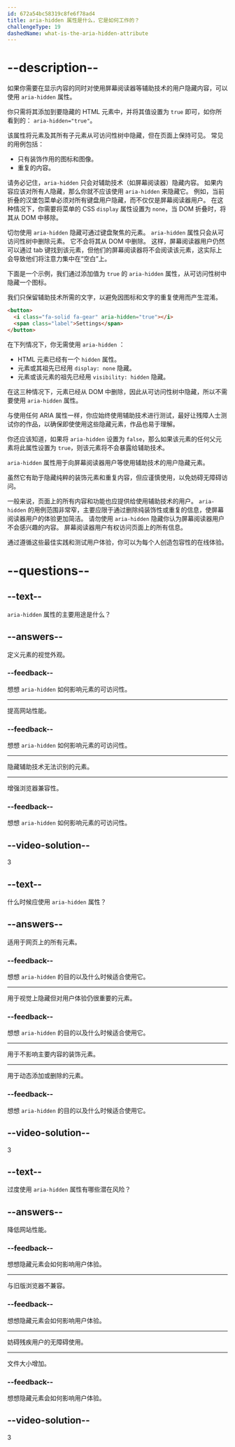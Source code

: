 ```yaml
---
id: 672a54bc58319c8fe6f78ad4
title: aria-hidden 属性是什么，它是如何工作的？
challengeType: 19
dashedName: what-is-the-aria-hidden-attribute
---
```


# --description--

如果你需要在显示内容的同时对使用屏幕阅读器等辅助技术的用户隐藏内容，可以使用 `aria-hidden` 属性。

你只需将其添加到要隐藏的 HTML 元素中，并将其值设置为 `true` 即可，如你所看到的： `aria-hidden="true"`。

该属性将元素及其所有子元素从可访问性树中隐藏，但在页面上保持可见。 常见的用例包括：

- 只有装饰作用的图标和图像。
- 重复的内容。

请务必记住，`aria-hidden` 只会对辅助技术（如屏幕阅读器）隐藏内容。 如果内容应该对所有人隐藏，那么你就不应该使用 `aria-hidden` 来隐藏它。 例如，当前折叠的汉堡包菜单必须对所有键盘用户隐藏，而不仅仅是屏幕阅读器用户。 在这种情况下，你需要将菜单的 CSS `display` 属性设置为 `none`，当 DOM 折叠时，将其从 DOM 中移除。

切勿使用 `aria-hidden` 隐藏可通过键盘聚焦的元素。 `aria-hidden` 属性只会从可访问性树中删除元素。 它不会将其从 DOM 中删除。 这样，屏幕阅读器用户仍然可以通过 tab 键找到该元素，但他们的屏幕阅读器将不会阅读该元素，这实际上会导致他们将注意力集中在“空白”上。

下面是一个示例，我们通过添加值为 `true` 的 `aria-hidden` 属性，从可访问性树中隐藏一个图标。

我们只保留辅助技术所需的文字，以避免因图标和文字的重复使用而产生混淆。

```html
<button>
  <i class="fa-solid fa-gear" aria-hidden="true"></i>
  <span class="label">Settings</span>
</button>
```

在下列情况下，你无需使用 `aria-hidden` ：

- HTML 元素已经有一个 `hidden` 属性。
- 元素或其祖先已经用 `display: none` 隐藏。
- 元素或该元素的祖先已经用 `visibility: hidden` 隐藏。

在这三种情况下，元素已经从 DOM 中删除，因此从可访问性树中隐藏，所以不需要使用 `aria-hidden` 属性。

与使用任何 ARIA 属性一样，你应始终使用辅助技术进行测试，最好让残障人士测试你的作品，以确保即使使用这些隐藏元素，作品也易于理解。

你还应该知道，如果将 `aria-hidden` 设置为 `false`，那么如果该元素的任何父元素将此属性设置为 `true`，则该元素将不会暴露给辅助技术。

`aria-hidden` 属性用于向屏幕阅读器用户等使用辅助技术的用户隐藏元素。

虽然它有助于隐藏纯粹的装饰元素和重复内容，但应谨慎使用，以免妨碍无障碍访问。

一般来说，页面上的所有内容和功能也应提供给使用辅助技术的用户。 `aria-hidden` 的用例范围非常窄，主要应限于通过删除纯装饰性或重复的信息，使屏幕阅读器用户的体验更加简洁。 请勿使用 `aria-hidden` 隐藏你认为屏幕阅读器用户不会感兴趣的内容。 屏幕阅读器用户有权访问页面上的所有信息。

通过遵循这些最佳实践和测试用户体验，你可以为每个人创造包容性的在线体验。

# --questions--

## --text--

`aria-hidden` 属性的主要用途是什么？

## --answers--

定义元素的视觉外观。

### --feedback--

想想 `aria-hidden` 如何影响元素的可访问性。

---

提高网站性能。

### --feedback--

想想 `aria-hidden` 如何影响元素的可访问性。

---

隐藏辅助技术无法识别的元素。

---

增强浏览器兼容性。

### --feedback--

想想 `aria-hidden` 如何影响元素的可访问性。

## --video-solution--

3

## --text--

什么时候应使用 `aria-hidden` 属性？

## --answers--

适用于网页上的所有元素。

### --feedback--

想想 `aria-hidden` 的目的以及什么时候适合使用它。

---

用于视觉上隐藏但对用户体验仍很重要的元素。

### --feedback--

想想 `aria-hidden` 的目的以及什么时候适合使用它。

---

用于不影响主要内容的装饰元素。

---

用于动态添加或删除的元素。

### --feedback--

想想 `aria-hidden` 的目的以及什么时候适合使用它。

## --video-solution--

3

## --text--

过度使用 `aria-hidden` 属性有哪些潜在风险？

## --answers--

降低网站性能。

### --feedback--

想想隐藏元素会如何影响用户体验。

---

与旧版浏览器不兼容。

### --feedback--

想想隐藏元素会如何影响用户体验。

---

妨碍残疾用户的无障碍使用。

---

文件大小增加。

### --feedback--

想想隐藏元素会如何影响用户体验。

## --video-solution--

3
